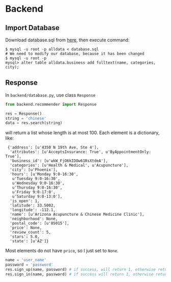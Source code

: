 # Backend

## Import Database
Download database.sql from [here](https://drive.google.com/open?id=0B2rvL2JjAe7kMUp6UTZNZTI3X00), then execute command:

 ```
$ mysql -u root -p alldata < database.sql
# We need to modify our database, because it has been changed
$ mysql -u root -p
mysql> alter table alldata.business add fulltext(name, categories, city);

```

## Response 

In `backend/database.py`, use class `Response`
```python
from backend.recommender import Response

res = Response()
string = 'chinese'
data = res.search(string)
```
will return a list whose length is at most 100. Each element is a dictionary, like:
```
 {'address': [u'4350 N 19th Ave, Ste 4'],
  'attributes': [u'AcceptsInsurance: True', u'ByAppointmentOnly: True'],
  'business_id': [u'wkW_FjO6kIDOw61RsXtdeA'],
  'categories': [u'Health & Medical', u'Acupuncture'],
  'city': [u'Phoenix'],
  'hours': [u'Monday 9:0-16:30',
   u'Tuesday 9:0-16:30',
   u'Wednesday 9:0-16:30',
   u'Thursday 9:0-16:30',
   u'Friday 9:0-17:0',
   u'Saturday 9:0-13:0'],
  'is_open': 1,
  'latitude': 33.5002,
  'longitude': -112.1,
  'name': [u'Arizona Acupuncture & Chinese Medicine Clinic'],
  'neighborhood': None,
  'postal_code': [u'85015'],
  'price': None,
  'review_count': 5,
  'stars': 5.0,
  'state': [u'AZ']}
```
Most elements do not have `price`, so I just set to `None`.
```python
name = 'user_name'
password = 'password'
res.sign_up(name, password) # if success, will return 1, otherwise return 0
res.sign_in(name, password) # if success will return 1, otherwise return 0
```
